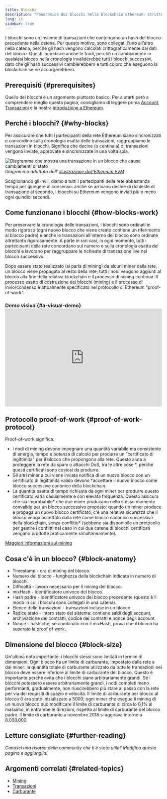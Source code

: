 ```yaml
---
title: Blocchi
description: "Panoramica dei blocchi nella blockchain Ethereum: struttura dati, a cosa servono e come sono fatti."
lang: it
sidebar: true
---
```


I blocchi sono un insieme di transazioni che contengono un hash del blocco precedente nella catena. Per questo motivo, sono collegati l'uno all'altro nella catena, perché gli hash vengono calcolati crittograficamente dai dati del blocco. Questi impedisce anche le frodi, perché un cambiamento in qualsiasi blocco nella cronologia invaliderebbe tutti i blocchi successivi, dato che gli hash successivi cambierebbero e tutti coloro che eseguono la blockchain se ne accorgerebbero.

## Prerequisiti {#prerequisites}

Quello dei blocchi è un argomento piuttosto basico. Per aiutarti però a comprendere meglio questa pagina, consigliamo di leggere prima [Account](/en/developers/docs/accounts/), [Transazioni](/en/developers/docs/transactions/) e la nostra [introduzione a Ethereum](/en/developers/docs/intro-to-ethereum/).

<!--The content below was provided by Brian Gu with exception of "what's in a block"-->

## Perché i blocchi? {#why-blocks}

Per assicurare che tutti i partecipanti della rete Ethereum siano sincronizzati e concordino sulla cronologia esatta delle transazioni, raggruppiamo le transazioni in blocchi. Significa che decine (o centinaia) di transazioni vengono inviate, approvate e sincronizzate in una volta sola.

![Diagramma che mostra una transazione in un blocco che causa cambiamenti di stato](./tx-block.png) _Diagramma adattato dall' [illustrazione dell'Ethereum EVM](https://takenobu-hs.github.io/downloads/ethereum_evm_illustrated.pdf)_

Scaglionando gli invii, diamo a tutti i partecipanti della rete abbastanza tempo per giungere al consenso: anche se arrivano decine di richieste di transazione al secondo, i blocchi su Ethereum vengono inviati più o meno ogni quindici secondi.

## Come funzionano i blocchi {#how-blocks-work}

Per preservare la cronologia delle transazioni, i blocchi sono ordinati in modo rigoroso (ogni nuovo blocco che viene creato contiene un riferimento al blocco padre) e anche le transazioni all'interno del blocco sono ordinate altrettanto rigorosamente. A parte in rari casi, in ogni momento, tutti i partecipanti della rete concordano sul numero e sulla cronologia esatta dei blocchi e lavorano per raggruppare le richieste di transazione live nel blocco successivo.

Dopo essere stato realizzato (si parla di mining) da alcuni miner della rete, un blocco viene propagato al resto della rete; tutti i nodi vengono aggiunti al blocco alla fine della relativa blockchain e il processo di mining continua. Il processo esatto di costruzione dei blocchi (mining) e il processo di invio/consenso è attualmente specificato nel protocollo di Ethereum "proof-of-work".

### Demo visiva {#a-visual-demo} <iframe width="100%" height="315" src="https://www.youtube.com/embed/_160oMzblY8" frameborder="0" allow="accelerometer; autoplay; clipboard-write; encrypted-media; gyroscope; picture-in-picture" allowfullscreen mark="crwd-mark"></iframe>

## Protocollo proof-of-work {#proof-of-work-protocol}

Proof-of-work significa:

- I nodi di mining devono impegnare una quantità variabile ma consistente di energia, tempo e potenza di calcolo per produrre un "certificato di legittimità" per il blocco che propongono alla rete. Questo aiuta a proteggere la rete da spam o attacchi DoS, tra le altre cose \*, perché questi certificati sono costosi da produrre.
- Gli altri miner a cui viene inviata notifica di un nuovo blocco con un certificato di legittimità valido devono \*accettare il nuovo blocco come blocco successivo canonico della blockchain.
- La quantità esatta di tempo richiesta da ogni miner per produrre questo certificato varia casualmente e con elevata frequenza. Questo assicura che sia improbabile* che due miner producano nello stesso momento convalide per un blocco successivo proposto; quando un miner produce e propaga un nuovo blocco certificato, c'è una relativa sicurezza che il blocco venga accettato dalla rete come blocco canonico successivo della blockchain, senza conflitto* (sebbene sia disponibile un protocollo per gestire i conflitti nel caso in cui due catene di blocchi certificati vengano prodotte praticamente simultaneamente).

[Maggiori informazioni sul mining](/en/developers/docs/consensus-mechanisms/pow/mining/)

## Cosa c'è in un blocco? {#block-anatomy}

- Timestamp - ora di mining del blocco.
- Numero del blocco - lunghezza della blockchain indicata in numero di blocchi.
- Difficoltà - lavoro necessario per il mining del blocco.
- mixHash - identificatore univoco del blocco.
- Hash padre - identificatore univoco del blocco precedente (questo è il modo in cui i blocchi sono collegati in una catena).
- Elenco delle transazioni - transazioni incluse in un blocco.
- Radice stato - intero stato del sistema: contiene saldi degli account, archiviazione dei contratti, codice dei contratti e nonce degli account.
- Nonce - hash che, se combinato con il mixHash, prova che il blocco ha superato la [proof of work](/developers/docs/consensus-mechanisms/pow/).

## Dimensione del blocco {#block-size}

Un'ultima nota importante: i blocchi stessi sono limitati in termini di dimensioni. Ogni blocco ha un limite di carburante, impostato dalla rete e dai miner: la quantità totale di carburante utilizzato da tutte le transazioni nel blocco deve essere inferiore al limite di carburante del blocco. Questo è importante perché evita che i blocchi siano arbitrariamente grandi. Se i blocchi potessero essere arbitrariamente grandi, i nodi completi meno performanti, gradualmente, non riuscirebbero più stare al passo con la rete per via dei requisiti di spazio e velocità. Il limite di carburante per blocco al blocco 0 era stato inizializzato a 5000; ogni miner che esegue il mining di un nuovo blocco può modificare il limite di carburante di circa lo 0,1% al massimo, in entrambe le direzioni, rispetto al limite di carburante del blocco padre. Il limite di carburante a novembre 2018 si aggirava intorno a 8.000.000.

## Letture consigliate {#further-reading}

_Conosci una risorsa della community che ti è stata utile? Modifica questa pagina e aggiungila!_

## Argomenti correlati {#related-topics}

- [Mining](/en/developers/docs/consensus-mechanisms/pow/mining/)
- [Transazioni](/en/developers/docs/transactions/)
- [Carburante](/en/developers/docs/gas/)
